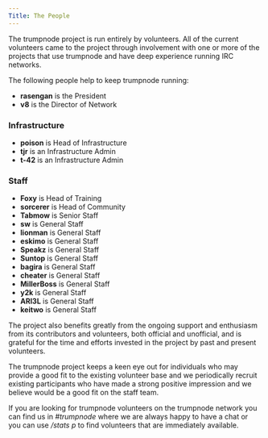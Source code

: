 ```yaml
---
Title: The People
---
```

The trumpnode project is run entirely by volunteers. All of the current volunteers came to the project through involvement with one or more of the projects that use trumpnode and have deep experience running IRC networks.

The following people help to keep trumpnode running:

- **rasengan** is the President
- **v8** is the Director of Network

### Infrastructure
- **poison** is Head of Infrastructure
- **tjr** is an Infrastructure Admin
- **t-42** is an Infrastructure Admin

### Staff
- **Foxy** is Head of Training
- **sorcerer** is Head of Community
- **Tabmow** is Senior Staff
- **sw** is General Staff
- **lionman** is General Staff
- **eskimo** is General Staff
- **Speakz** is General Staff
- **Suntop** is General Staff
- **bagira** is General Staff
- **cheater** is General Staff
- **MillerBoss** is General Staff
- **y2k** is General Staff
- **ARI3L** is General Staff
- **keitwo** is General Staff


The project also benefits greatly from the ongoing support and enthusiasm from its contributors and volunteers, both official and unofficial, and is grateful for the time and efforts invested in the project by past and present volunteers.

The trumpnode project keeps a keen eye out for individuals who may provide a good fit to the existing volunteer base and we periodically recruit existing participants who have made a strong positive impression and we believe would be a good fit on the staff team.

If you are looking for trumpnode volunteers on the trumpnode network you can find us in _#trumpnode_ where we are always happy to have a chat or you can use _/stats p_ to find volunteers that are immediately available.

